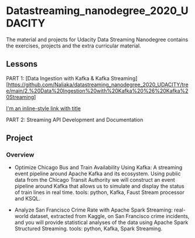 # Datastreaming_nanodegree_2020_UDACITY

The material and projects for Udacity Data Streaming Nanodegree contains the exercises, projects and the extra curricular material.

## Lessons
PART 1: [Data Ingestion with Kafka & Kafka Streaming][https://github.com/Naliaka/datastreaming_nanodegree_2020_UDACITY/tree/main/2.%20Data%20Ingestion%20with%20Kafka%20%26%20Kafka%20Streaming]

[I'm an inline-style link with title](https://www.google.com "Google's Homepage")

PART 2: Streaming API Development and Documentation

## Project

### Overview

- Optimize Chicago Bus and Train Availability Using Kafka: A streaming event pipeline around Apache Kafka and its ecosystem. Using public data from the Chicago Transit Authority we will construct an event pipeline around Kafka that allows us to simulate and display the status of train lines in real time. tools: python, Kafka, Faust Stream processor and KSQL.


- Analyze San Francisco Crime Rate with Apache Spark Streaming: real-world dataset, extracted from Kaggle, on San Francisco crime incidents, and you will provide statistical analyses of the data using Apache Spark Structured Streaming. tools: python, Kafka, Spark Streaming.
